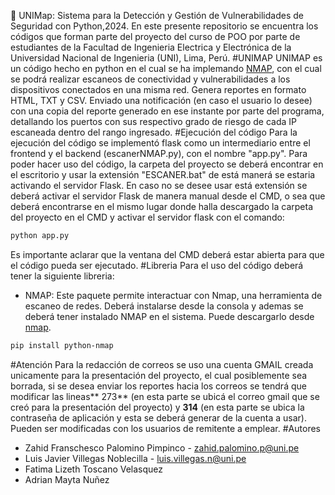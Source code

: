 🔎 UNIMap: Sistema para la Detección y Gestión de Vulnerabilidades de Seguridad con Python,2024. En este presente repositorio se encuentra los códigos que forman parte del proyecto del curso de POO por parte de estudiantes de la Facultad de Ingenieria Electrica y Electrónica de la Universidad Nacional de Ingenieria (UNI), Lima, Perú. 
#UNIMAP
UNIMAP es un código hecho en python en el cual se ha implemando [NMAP](https://nmap.org/ "NMAP"), con el cual se podrá realizar escaneos de conectividad y vulnerabilidades a los dispositivos conectados en una misma red. Genera reportes en formato HTML, TXT y CSV. Enviado una notificación (en caso el usuario lo desee) con una copia del reporte generado en ese instante por parte del programa, detallando los puertos con sus respectivo grado de riesgo de cada IP escaneada dentro del rango ingresado. 
#Ejecución del código
Para la ejecución del código se implementó flask como un intermediario entre el frontend y el backend (escanerNMAP.py), con el nombre "app.py". Para poder hacer uso del código,  la carpeta del proyecto se deberá encontrar en el escritorio y usar la extensión "ESCANER.bat" de está manerá se estaria activando el servidor Flask. En caso no se desee usar está extensión se deberá activar el servidor Flask de manera manual desde el CMD, o sea que deberá encontrarse en el mismo lugar donde halla descargado la carpeta del proyecto en el CMD y activar el servidor flask con el comando:
```bash
python app.py
```
Es importante aclarar que la ventana del CMD deberá estar abierta para que el código pueda ser ejecutado.
#Libreria
Para el uso del código deberá tener la siguiente libreria:
- NMAP:
Este paquete permite interactuar con Nmap, una herramienta de escaneo de redes. Deberá instalarse desde la consola y ademas se deberá tener instalado NMAP en el sistema. Puede descargarlo desde [nmap](https://nmap.org/ "nmap").

```bash
pip install python-nmap

```
#Atención
Para la redacción de correos se uso una cuenta GMAIL creada unicamente para la presentación del proyecto, el cual posiblemente sea borrada, si se desea enviar los reportes hacia los correos se tendrá que modificar las lineas** 273** (en esta parte se ubicá el correo gmail que se creó para la presentación del proyecto) y **314** (en esta parte se ubica la contraseña de aplicación y esta se deberá generar de la cuenta a usar). Pueden ser modificadas con los usuarios de remitente a emplear. 
#Autores
- Zahid Franschesco Palomino Pimpinco - zahid.palomino.p@uni.pe
- Luis Javier Villegas Noblecilla - luis.villegas.n@uni.pe
- Fatima Lizeth Toscano Velasquez
- Adrian Mayta Nuñez 
